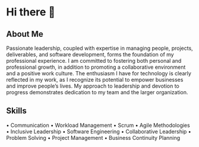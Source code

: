 # Hi there 👋
## About Me
Passionate leadership, coupled with expertise in managing people, projects, deliverables, and software development, forms the foundation of my professional experience. I am committed to fostering both personal and professional growth, in addition to promoting a collaborative environment and a positive work culture. The enthusiasm I have for technology is clearly reflected in my work, as I recognize its potential to empower businesses and improve people’s lives. My approach to leadership and devotion to progress demonstrates dedication to my team and the larger organization.

## Skills
•	Communication
•	Workload Management
•	Scrum
•	Agile Methodologies
•	Inclusive Leadership	•	Software Engineering
•	Collaborative Leadership
•	Problem Solving
•	Project Management
•	Business Continuity Planning

